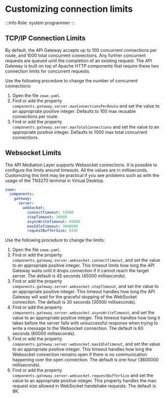 # Customizing connection limits

:::info Role: system programmer
:::

## TCP/IP Connection Limits

By default, the API Gateway accepts up to 100 concurrent connections per route, and 1000 total concurrent connections. Any further concurrent requests are queued until the completion of an existing request. The API Gateway is built on top of Apache HTTP components that require these two connection limits for concurrent requests.

Use the following procedure to change the number of concurrent connections:

1. Open the file `zowe.yaml`.
2. Find or add the property `components.gateway.server.maxConnectionsPerRoute` and set the value to an appropriate positive integer. Defaults to 100 max reusable connections per route.
3. Find or add the property `components.gateway.server.maxTotalConnections` and set the value to an appropriate positive integer. Defaults to 1000 max total concurrent connections.

## Websocket Limits

The API Mediation Layer supports Websocket connections. It is possible to configure the limits around timeouts. All the values are in milliseconds. Customizing this limit may be practical if you see problems such as with the usage of the TN3270 terminal in Virtual Desktop. 

```yaml
zowe:
  components:
    gateway:
      server:
        webSocket:
          connectTimeout: 15000
          stopTimeout: 30000
          asyncWriteTimeout: 60000
          maxIdleTimeout: 3600000
          requestBufferSize: 8192
```

Use the following procedure to change the limits:

1. Open the file `zowe.yaml`.
2. Find or add the property `components.gateway.server.websocket.connectTimeout`, and set the value to an appropriate positive integer. This timeout limits how long the API Gateway waits until it drops connection if it cannot reach the target server. The default is 45 seconds (45000 milliseconds).
3. Find or add the property `components.gateway.server.websocket.stopTimeout`, and set the value to an appropriate positive integer. This timeout handles how long the API Gateway will wait for the graceful stopping of the WebSocket connection. The default is 30 seconds (30000 milliseconds).
4. Find or add the property `components.gateway.server.websocket.asyncWriteTimeout`, and set the value to an appropriate positive integer. This timeout handles how long it takes before the server fails with unsuccessful response when trying to write a message to the Websocket connection. The default is 60 seconds (60000 milliseconds).
5. Find or add the property `components.gateway.server.websocket.maxIdleTimeout`, and set the value to an appropriate positive integer. This timeout handles how long the Websocket connection remains open if there is no communication happening over the open connection. The default is one hour (3600000 milliseconds).
6. Find or add the property `components.gateway.server.websocket.requestBufferSize` and set the value to an appropriate positive integer. This property handles the max request size allowed in WebSocket handshake requests. The default is 8K.
